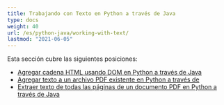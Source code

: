 ```yaml
---
title: Trabajando con Texto en Python a través de Java
type: docs
weight: 40
url: /es/python-java/working-with-text/
lastmod: "2021-06-05"
---
```


Esta sección cubre las siguientes posiciones:

- [Agregar cadena HTML usando DOM en Python a través de Java](/pdf/es/python-java/add-html-string-using-dom-in-python/)
- [Agregar texto a un archivo PDF existente en Python a través de](/pdf/es/python-java/add-text-to-an-existing-pdf-file-in-python/)
- [Extraer texto de todas las páginas de un documento PDF en Python a través de Java](/pdf/es/python-java/extract-text-from-all-the-pages-of-a-pdf-document-in-python/)